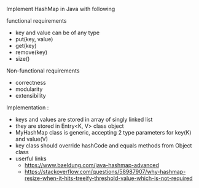 
Implement HashMap in Java with following


functional requirements 
- key and value can be of any type
- put(key, value)
- get(key)
- remove(key)
- size()

Non-functional requirements
- correctness
- modularity
- extensibility

Implementation :

- keys and values are stored in array of singly linked list
- they are stored in Entry<K, V> class object
- MyHashMap class is generic, accepting 2 type parameters for key(K) and value(V)
- key class should override hashCode and equals methods from Object class
- userful links
  - https://www.baeldung.com/java-hashmap-advanced
  - https://stackoverflow.com/questions/58987907/why-hashmap-resize-when-it-hits-treeify-threshold-value-which-is-not-required
